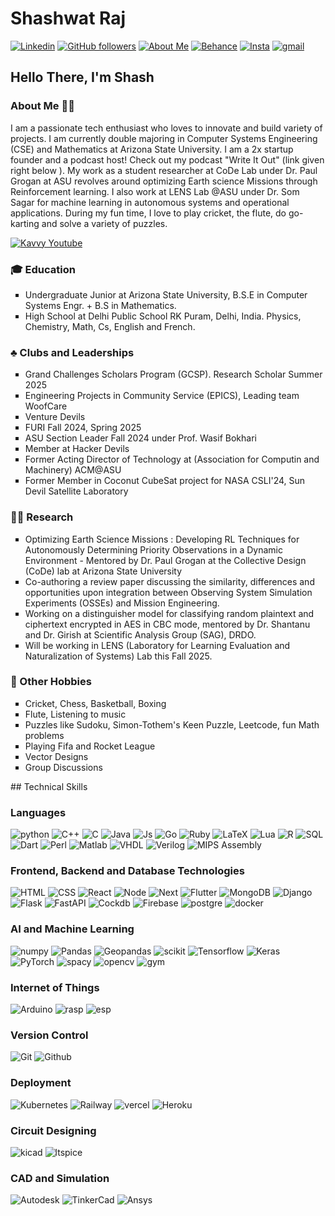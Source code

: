 # Shashwat Raj 


<a href="https://www.linkedin.com/in/raj-shashwat"><img alt="Linkedin" src="https://img.shields.io/badge/linkedin-%230077B5.svg?&style=for-the-badge&logo=Linkedin&logoColor=white&color=0077B5"></a>
<a href="https://www.github.com/darthvader58"><img alt="GitHub followers" src="https://img.shields.io/github/followers/darthvader58?&style=for-the-badge&color=419478&logo=github"></a>
<a href="https://www.shashwatraj.com"><img alt="About Me" src="https://img.shields.io/badge/Website-975ADD?&style=for-the-badge"></a>
<a href="https://www.behance.net/shashwatraj1"><img alt="Behance" src="https://img.shields.io/badge/Behance-%230077B5.svg?&style=for-the-badge&logo=behance&logoColor=white&color=1769FF"></a>
<a href="https://www.instagram.com/shash._me"><img alt="Insta" src="https://img.shields.io/badge/Socials-%20FF0069.svg?&style=for-the-badge&logo=instagram&logoColor=white&color=FF0069"></a>
<a href="mailto:rajayshashwat@gmail.com"><img alt="gmail" src="https://img.shields.io/badge/Contact_Me-%232D2B55.svg?&style=for-the-badge&logo=gmail&color=2D2B55"></a>

## Hello There, I'm Shash

### About Me 👨‍🦱

I am a passionate tech enthusiast who loves to innovate and build variety of projects. I am currently double majoring  in Computer Systems Engineering (CSE) and Mathematics at Arizona State University. I am a 2x startup founder and a podcast host! Check out my podcast "Write It Out" (link given right below ). My work as a student researcher at CoDe Lab under Dr. Paul Grogan at ASU revolves around optimizing Earth science Missions  through Reinforcement learning. I also work at LENS Lab @ASU under Dr. Som Sagar for machine learning in autonomous systems and operational applications. During my fun time, I love to play cricket, the flute, do go-karting and solve a variety of puzzles. <br>

<a href="https://www.youtube.com/@Kavvy.literary"><img alt="Kavvy Youtube" src="https://img.shields.io/badge/Write_It_Out-%FF0000.svg?&style=for-the-badge&logo=youtube&color=FF0000"></a><br>

### 🎓 Education 
<ul type=square>
<li>Undergraduate Junior at Arizona State University, B.S.E in Computer Systems Engr. + B.S in Mathematics.</li>  
<li>High School at Delhi Public School RK Puram, Delhi, India. Physics, Chemistry, Math, Cs, English and French.</li></ul>

### ♣️ Clubs and Leaderships 
<ul type=square>
<li>Grand Challenges Scholars Program (GCSP). Research Scholar Summer 2025</li>
<li>Engineering Projects in Community Service (EPICS), Leading team WoofCare</li>
<li>Venture Devils</li>
<li>FURI Fall 2024, Spring 2025</li>
<li>ASU Section Leader Fall 2024 under Prof. Wasif Bokhari</li>
<li>Member at Hacker Devils</li>
<li>Former Acting Director of Technology at (Association for Computin and Machinery) ACM@ASU</li>
<li>Former Member in Coconut CubeSat project for NASA CSLI'24, Sun Devil Satellite Laboratory</li>
</ul>

### 👨‍🔬 Research 
<ul type=square>
<li>Optimizing Earth Science Missions : Developing RL Techniques for Autonomously Determining Priority Observations in a Dynamic Environment - Mentored by Dr. Paul Grogan at the Collective Design (CoDe) lab at Arizona State University</li>
<li>Co-authoring a review paper discussing the similarity, differences and opportunities upon integration between Observing System Simulation Experiments (OSSEs) and Mission Engineering. </li>
<li>Working on a distinguisher model for classifying random plaintext and ciphertext encrypted in AES in CBC mode, mentored by Dr. Shantanu and Dr. Girish at Scientific Analysis Group (SAG), DRDO. </li>
<li>Will be working in LENS (Laboratory for Learning Evaluation and Naturalization of Systems) Lab this Fall 2025.</li>
</ul>

### 🏏 Other Hobbies 
<ul type=square>
<li>Cricket, Chess, Basketball, Boxing</li>
<li>Flute, Listening to music</li>
<li>Puzzles like Sudoku, Simon-Tothem's Keen Puzzle, Leetcode, fun Math problems</li>
<li>Playing Fifa and Rocket League</li>
<li>Vector Designs</li>
<li>Group Discussions</li>
</ul>
## Technical Skills

### Languages
<img alt="python" src="https://img.shields.io/badge/Python-%232D2B55.svg?&style=for-the-badge&logo=python&color=2D2B55">
<img alt="C++" src="https://img.shields.io/badge/C++-%232D2B55.svg?&style=for-the-badge&logo=cplusplus&color=2D2B55">
<img alt="C" src="https://img.shields.io/badge/C-%232D2B55.svg?&style=for-the-badge&logo=C&color=2D2B55">
<img alt="Java" src="https://img.shields.io/badge/Java-%232D2B55.svg?&style=for-the-badge&logo=Java&color=2D2B55">
<img alt="Js" src="https://img.shields.io/badge/Javascript-%232D2B55.svg?&style=for-the-badge&logo=javascript&color=2D2B55">
<img alt="Go" src="https://img.shields.io/badge/Go Language-%232D2B55.svg?&style=for-the-badge&logo=go&color=2D2B55">
<img alt="Ruby" src="https://img.shields.io/badge/Ruby-%232D2B55.svg?&style=for-the-badge&logo=Ruby&color=2D2B55">
<img alt="LaTeX" src="https://img.shields.io/badge/LaTeX-%232D2B55.svg?&style=for-the-badge&logo=LaTeX&color=2D2B55">
<img alt="Lua" src="https://img.shields.io/badge/Lua-%232D2B55.svg?&style=for-the-badge&logo=Lua&color=2D2B55">
<img alt="R" src="https://img.shields.io/badge/R-%232D2B55.svg?&style=for-the-badge&logo=R&color=2D2B55">
<img alt="SQL" src="https://img.shields.io/badge/SQL-%232D2B55.svg?&style=for-the-badge&logo=mysql&color=2D2B55">
<img alt="Dart" src="https://img.shields.io/badge/Dart-%232D2B55.svg?&style=for-the-badge&logo=dart&color=2D2B55">
<img alt="Perl" src="https://img.shields.io/badge/Perl-%232D2B55.svg?&style=for-the-badge&logo=perl&color=2D2B55">
<img alt="Matlab" src="https://img.shields.io/badge/Matlab-%232D2B55.svg?&style=for-the-badge">
<img alt="VHDL" src="https://img.shields.io/badge/VHDL-%232D2B55.svg?&style=for-the-badge">
<img alt="Verilog" src="https://img.shields.io/badge/Verilog-%232D2B55.svg?&style=for-the-badge">
<img alt="MIPS Assembly" src="https://img.shields.io/badge/MIPS_Assembly-%232D2B55.svg?&style=for-the-badge">

### Frontend, Backend and Database Technologies
<img alt="HTML" src="https://img.shields.io/badge/HTML-%232D2B55.svg?&style=for-the-badge&logo=HTML5&color=2D2B55">
<img alt="CSS" src="https://img.shields.io/badge/CSS-%232D2B55.svg?&style=for-the-badge&logo=css&color=2D2B55">
<img alt="React" src="https://img.shields.io/badge/React-%232D2B55.svg?&style=for-the-badge&logo=react&color=2D2B55">
<img alt="Node" src="https://img.shields.io/badge/Node-%232D2B55.svg?&style=for-the-badge&logo=nodedotjs&color=2D2B55">
<img alt="Next" src="https://img.shields.io/badge/Next-%232D2B55.svg?&style=for-the-badge&logo=nextdotjs&color=2D2B55">
<img alt="Flutter" src="https://img.shields.io/badge/Flutter-%232D2B55.svg?&style=for-the-badge&logo=flutter&color=2D2B55">
<img alt="MongoDB" src="https://img.shields.io/badge/MongoDB-%232D2B55.svg?&style=for-the-badge&logo=mongodb&color=2D2B55">
<img alt="Django" src="https://img.shields.io/badge/Django-%232D2B55.svg?&style=for-the-badge&logo=django&color=2D2B55">
<img alt="Flask" src="https://img.shields.io/badge/Flask-%232D2B55.svg?&style=for-the-badge&logo=flask&color=2D2B55">
<img alt="FastAPI" src="https://img.shields.io/badge/FastAPI-%232D2B55.svg?&style=for-the-badge&logo=fastapi&color=2D2B55">
<img alt="Cockdb" src="https://img.shields.io/badge/CockroachDB-%232D2B55.svg?&style=for-the-badge&logo=cockroachlabs&color=2D2B55">
<img alt="Firebase" src="https://img.shields.io/badge/Firebase-%232D2B55.svg?&style=for-the-badge&logo=firebase&color=2D2B55">
<img alt="postgre" src="https://img.shields.io/badge/PostGreSQL-%232D2B55.svg?&style=for-the-badge&logo=postgresql&color=2D2B55">
<img alt="docker" src="https://img.shields.io/badge/Docker-%232D2B55.svg?&style=for-the-badge&logo=docker&color=2D2B55">

### AI and Machine Learning
<img alt="numpy" src="https://img.shields.io/badge/Numpy-%232D2B55.svg?&style=for-the-badge&logo=numpy&color=2D2B55">
<img alt="Pandas" src="https://img.shields.io/badge/Pandas-%232D2B55.svg?&style=for-the-badge&logo=Pandas&color=2D2B55">
<img alt="Geopandas" src="https://img.shields.io/badge/Geopandas-%232D2B55.svg?&style=for-the-badge&logo=geopandas&color=2D2B55">
<img alt="scikit" src="https://img.shields.io/badge/Scikit_Learn-%232D2B55.svg?&style=for-the-badge&logo=scikitlearn&color=2D2B55">
<img alt="Tensorflow" src="https://img.shields.io/badge/Tensorflow-%232D2B55.svg?&style=for-the-badge&logo=tensorflow&color=2D2B55">
<img alt="Keras" src="https://img.shields.io/badge/Keras-%232D2B55.svg?&style=for-the-badge&logo=Keras&color=2D2B55">
<img alt="PyTorch" src="https://img.shields.io/badge/PyTorch-%232D2B55.svg?&style=for-the-badge&logo=pytorch&color=2D2B55">
<img alt="spacy" src="https://img.shields.io/badge/spaCy-%232D2B55.svg?&style=for-the-badge&logo=spacy&color=2D2B55">
<img alt="opencv" src="https://img.shields.io/badge/OpenCV-%232D2B55.svg?&style=for-the-badge&logo=opencv&color=2D2B55">
<img alt="gym" src="https://img.shields.io/badge/OpenAI GYM-%232D2B55.svg?&style=for-the-badge&logo=openaigym&color=2D2B55">

### Internet of Things
<img alt="Arduino" src="https://img.shields.io/badge/Arduino-%232D2B55.svg?&style=for-the-badge&logo=Arduino&color=2D2B55">
<img alt="rasp" src="https://img.shields.io/badge/RaspberryPI-%232D2B55.svg?&style=for-the-badge&logo=raspberrypi&color=2D2B55">
<img alt="esp" src="https://img.shields.io/badge/ESP_WIFI-%232D2B55.svg?&style=for-the-badge&logo=esphome&color=2D2B55">

### Version Control
<img alt="Git" src="https://img.shields.io/badge/GIT-%232D2B55.svg?&style=for-the-badge&logo=git&color=2D2B55">
<img alt="Github" src="https://img.shields.io/badge/Github-%232D2B55.svg?&style=for-the-badge&logo=github&color=2D2B55">

### Deployment
<img alt="Kubernetes" src="https://img.shields.io/badge/Kubernetes-%232D2B55.svg?&style=for-the-badge&logo=kubernetes&color=2D2B55">
<img alt="Railway" src="https://img.shields.io/badge/Railway-%232D2B55.svg?&style=for-the-badge&logo=railway&color=2D2B55">
<img alt="vercel" src="https://img.shields.io/badge/Vercel-%232D2B55.svg?&style=for-the-badge&logo=Vercel&color=2D2B55">
<img alt="Heroku" src="https://img.shields.io/badge/Heroku-%232D2B55.svg?&style=for-the-badge&logo=Heroku&color=2D2B55">

### Circuit Designing
<img alt="kicad" src="https://img.shields.io/badge/KiCAD-%232D2B55.svg?&style=for-the-badge&logo=kicad&color=2D2B55">
<img alt="ltspice" src="https://img.shields.io/badge/LTSpice-%232D2B55.svg?&style=for-the-badge&logo=ltspice&color=2D2B55">

### CAD and Simulation 
<img alt="Autodesk" src="https://img.shields.io/badge/Autodesk-%232D2B55.svg?&style=for-the-badge&logo=autodesk&color=2D2B55">
<img alt="TinkerCad" src="https://img.shields.io/badge/TinkerCad-%232D2B55.svg?&style=for-the-badge&logo=tinkercad&color=2D2B55">
<img alt="Ansys" src="https://img.shields.io/badge/Ansys-%232D2B55.svg?&style=for-the-badge&logo=Ansys&color=2D2B55">



<!--
**darthvader58/darthvader58** is a ✨ _special_ ✨ repository because its `README.md` (this file) appears on your GitHub profile.

Here are some ideas to get you started:

- 🔭 I’m currently working on ...
- 🌱 I’m currently learning ...
- 👯 I’m looking to collaborate on ...
- 🤔 I’m looking for help with ...
- 💬 Ask me about ...
- 📫 How to reach me: ...
- 😄 Pronouns: ...
- ⚡ Fun fact: ...
-->
